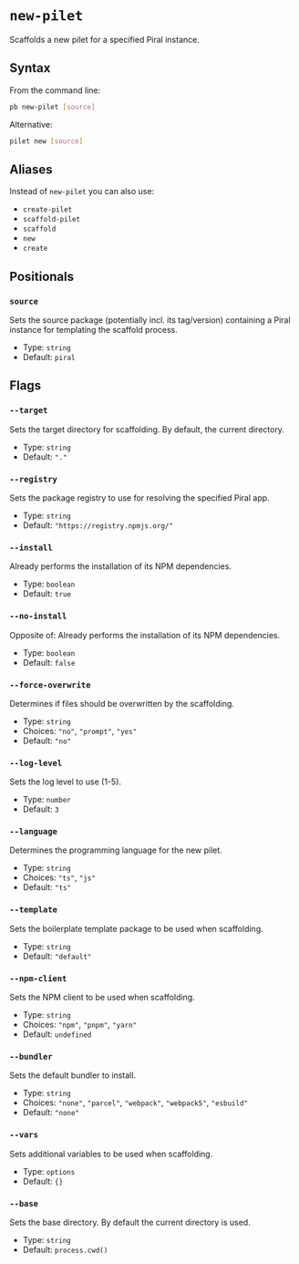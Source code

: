 # `new-pilet`

Scaffolds a new pilet for a specified Piral instance.

## Syntax

From the command line:

```sh
pb new-pilet [source]
```

Alternative:

```sh
pilet new [source]
```

## Aliases

Instead of `new-pilet` you can also use:

- `create-pilet`
- `scaffold-pilet`
- `scaffold`
- `new`
- `create`

## Positionals

### `source`

Sets the source package (potentially incl. its tag/version) containing a Piral instance for templating the scaffold process.

- Type: `string`
- Default: `piral`

## Flags

### `--target`

Sets the target directory for scaffolding. By default, the current directory.

- Type: `string`
- Default: `"."`

### `--registry`

Sets the package registry to use for resolving the specified Piral app.

- Type: `string`
- Default: `"https://registry.npmjs.org/"`

### `--install`

Already performs the installation of its NPM dependencies.

- Type: `boolean`
- Default: `true`

### `--no-install`

Opposite of:
Already performs the installation of its NPM dependencies.

- Type: `boolean`
- Default: `false`

### `--force-overwrite`

Determines if files should be overwritten by the scaffolding.

- Type: `string`
- Choices: `"no"`, `"prompt"`, `"yes"`
- Default: `"no"`

### `--log-level`

Sets the log level to use (1-5).

- Type: `number`
- Default: `3`

### `--language`

Determines the programming language for the new pilet.

- Type: `string`
- Choices: `"ts"`, `"js"`
- Default: `"ts"`

### `--template`

Sets the boilerplate template package to be used when scaffolding.

- Type: `string`
- Default: `"default"`

### `--npm-client`

Sets the NPM client to be used when scaffolding.

- Type: `string`
- Choices: `"npm"`, `"pnpm"`, `"yarn"`
- Default: `undefined`

### `--bundler`

Sets the default bundler to install.

- Type: `string`
- Choices: `"none"`, `"parcel"`, `"webpack"`, `"webpack5"`, `"esbuild"`
- Default: `"none"`

### `--vars`

Sets additional variables to be used when scaffolding.

- Type: `options`
- Default: `{}`

### `--base`

Sets the base directory. By default the current directory is used.

- Type: `string`
- Default: `process.cwd()`

